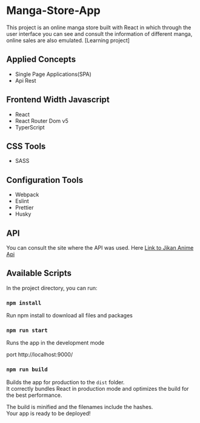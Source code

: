 # Manga-Store-App

This project is an online manga store built with React in which through the user interface you can see and consult the information of different manga, online sales are also emulated. [Learning project]

## Applied Concepts

- Single Page Applications(SPA)
- Api Rest

## Frontend Width Javascript

- React
- React Router Dom v5
- TyperScript

## CSS Tools

- SASS

## Configuration Tools

- Webpack
- Eslint
- Prettier
- Husky

## API

You can consult the site where the API was used.
Here [Link to Jikan Anime Api ](https://docs.api.jikan.moe/)

## Available Scripts

In the project directory, you can run:

### `npm install`

Run npm install to download all files and packages

### `npm run start`

Runs the app in the development mode

port http://localhost:9000/

### `npm run build`

Builds the app for production to the `dist` folder.\
It correctly bundles React in production mode and optimizes the build for the best performance.

The build is minified and the filenames include the hashes.\
Your app is ready to be deployed!
